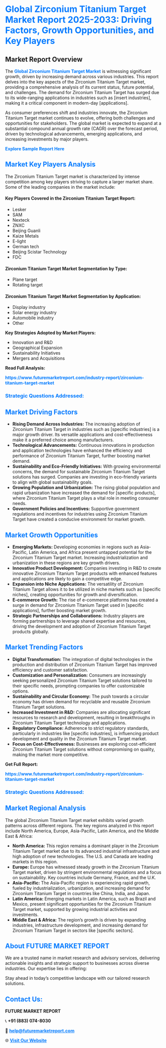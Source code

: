 <h1 style="color: #007BFF;">Global Zirconium Titanium Target Market Report 2025-2033: Driving Factors, Growth Opportunities, and Key Players</h1>

<section id="overview">
<h2>Market Report Overview</h2>
<p>The <a href="https://www.futuremarketreport.com/industry-report/zirconium-titanium-target-market" style="color: #007BFF; text-decoration: none;"><strong>Global Zirconium Titanium Target Market</strong></a> is witnessing significant growth, driven by increasing demand across various industries. This report delves into the key aspects of the Zirconium Titanium Target market, providing a comprehensive analysis of its current status, future potential, and challenges. The demand for Zirconium Titanium Target has surged due to its wide-ranging applications in industries such as [insert industries], making it a critical component in modern-day [applications].</p>
<p>As consumer preferences shift and industries innovate, the Zirconium Titanium Target market continues to evolve, offering both challenges and opportunities for stakeholders. The global market is expected to expand at a substantial compound annual growth rate (CAGR) over the forecast period, driven by technological advancements, emerging applications, and increasing investments by major players.</p>
</section>

<section id="overview">
<p><a href="https://www.futuremarketreport.com/request-sample/reportId=90754" style="color: #007BFF; text-decoration: none;"><strong>Explore Sample Report Here</strong></a></p>
</section>

<section id="key-players">
<h2 style="color: #007BFF;">Market Key Players Analysis</h2>
<p>The Zirconium Titanium Target market is characterized by intense competition among key players striving to capture a larger market share. Some of the leading companies in the market include:</p>
<h4>Key Players Covered in the Zirconium Titanium Target Report:</h4>
<ul><li>Lesker</li><li>SAM</li><li>Nexteck</li><li>ZNXC</li><li>Beijing Guanli</li><li>Kaize Metals</li><li>E-light</li><li>German tech</li><li>Beijing Scistar Technology</li><li>FDC</li></ul>
<h4>Zirconium Titanium Target Market Segmentation by Type:</h4>
<ul><li>Plane target</li><li>Rotating target</li></ul>

<h4>Zirconium Titanium Target Market Segmentation by Application:</h4>
<ul><li>Display industry</li><li>Solar energy industry</li><li>Automobile industry</li><li>Other</li></ul>
<p><strong>Key Strategies Adopted by Market Players:</strong></p>
<ul>
<li>Innovation and R&D</li>
<li>Geographical Expansion</li>
<li>Sustainability Initiatives</li>
<li>Mergers and Acquisitions</li>
</ul>
</section>

<section>
<p><strong>Read Full Analysis: </strong></p><a href="https://www.futuremarketreport.com/industry-report/zirconium-titanium-target-market" style="color: #007BFF; text-decoration: none;"><strong>https://www.futuremarketreport.com/industry-report/zirconium-titanium-target-market</strong></a>
<h3 style="color: #007BFF;">Strategic Questions Addressed:</h3>
</section>

<section id="driving-factors">
<h2 style="color: #007BFF;">Market Driving Factors</h2>
<ul>
<li><strong>Rising Demand Across Industries:</strong> The increasing adoption of Zirconium Titanium Target in industries such as [specific industries] is a major growth driver. Its versatile applications and cost-effectiveness make it a preferred choice among manufacturers.</li>
<li><strong>Technological Advancements:</strong> Continuous innovations in production and application technologies have enhanced the efficiency and performance of Zirconium Titanium Target, further boosting market demand.</li>
<li><strong>Sustainability and Eco-Friendly Initiatives:</strong> With growing environmental concerns, the demand for sustainable Zirconium Titanium Target solutions has surged. Companies are investing in eco-friendly variants to align with global sustainability goals.</li>
<li><strong>Growing Population and Urbanization:</strong> The rising global population and rapid urbanization have increased the demand for [specific products], where Zirconium Titanium Target plays a vital role in meeting consumer needs.</li>
<li><strong>Government Policies and Incentives:</strong> Supportive government regulations and incentives for industries using Zirconium Titanium Target have created a conducive environment for market growth.</li>
</ul>
</section>

<section id="growth-opportunities">
<h2 style="color: #007BFF;">Market Growth Opportunities</h2>
<ul>
<li><strong>Emerging Markets:</strong> Developing economies in regions such as Asia-Pacific, Latin America, and Africa present untapped potential for the Zirconium Titanium Target market. Increasing industrialization and urbanization in these regions are key growth drivers.</li>
<li><strong>Innovative Product Development:</strong> Companies investing in R&D to create innovative Zirconium Titanium Target products with enhanced features and applications are likely to gain a competitive edge.</li>
<li><strong>Expansion into Niche Applications:</strong> The versatility of Zirconium Titanium Target allows it to be utilized in niche markets such as [specific niches], creating opportunities for growth and diversification.</li>
<li><strong>E-commerce Growth:</strong> The rise of e-commerce platforms has created a surge in demand for Zirconium Titanium Target used in [specific applications], further boosting market growth.</li>
<li><strong>Strategic Partnerships and Collaborations:</strong> Industry players are forming partnerships to leverage shared expertise and resources, driving the development and adoption of Zirconium Titanium Target products globally.</li>
</ul>
</section>

<section id="trending-factors">
<h2 style="color: #007BFF;">Market Trending Factors</h2>
<ul>
<li><strong>Digital Transformation:</strong> The integration of digital technologies in the production and distribution of Zirconium Titanium Target has improved efficiency and customer satisfaction.</li>
<li><strong>Customization and Personalization:</strong> Consumers are increasingly seeking personalized Zirconium Titanium Target solutions tailored to their specific needs, prompting companies to offer customizable options.</li>
<li><strong>Sustainability and Circular Economy:</strong> The push towards a circular economy has driven demand for recyclable and reusable Zirconium Titanium Target solutions.</li>
<li><strong>Increased Investment in R&D:</strong> Companies are allocating significant resources to research and development, resulting in breakthroughs in Zirconium Titanium Target technology and applications.</li>
<li><strong>Regulatory Compliance:</strong> Adherence to strict regulatory standards, particularly in industries like [specific industries], is influencing product development and quality in the Zirconium Titanium Target market.</li>
<li><strong>Focus on Cost-Effectiveness:</strong> Businesses are exploring cost-efficient Zirconium Titanium Target solutions without compromising on quality, making the market more competitive.</li>
</ul>
</section>

<section>
<p><strong>Get Full Report: </strong></p><a href="https://www.futuremarketreport.com/industry-report/zirconium-titanium-target-market" style="color: #007BFF; text-decoration: none;"><strong>https://www.futuremarketreport.com/industry-report/zirconium-titanium-target-market</strong></a>
<h3 style="color: #007BFF;">Strategic Questions Addressed:</h3>
</section>


<section id="regional-analysis">
<h2 style="color: #007BFF;">Market Regional Analysis</h2>
<p>The global Zirconium Titanium Target market exhibits varied growth patterns across different regions. The key regions analyzed in this report include North America, Europe, Asia-Pacific, Latin America, and the Middle East & Africa:</p>
<ul>
<li><strong>North America:</strong> This region remains a dominant player in the Zirconium Titanium Target market due to its advanced industrial infrastructure and high adoption of new technologies. The U.S. and Canada are leading markets in this region.</li>
<li><strong>Europe:</strong> Europe has witnessed steady growth in the Zirconium Titanium Target market, driven by stringent environmental regulations and a focus on sustainability. Key countries include Germany, France, and the U.K.</li>
<li><strong>Asia-Pacific:</strong> The Asia-Pacific region is experiencing rapid growth, fueled by industrialization, urbanization, and increasing demand for Zirconium Titanium Target in countries like China, India, and Japan.</li>
<li><strong>Latin America:</strong> Emerging markets in Latin America, such as Brazil and Mexico, present significant opportunities for the Zirconium Titanium Target market, supported by growing industrial activities and investments.</li>
<li><strong>Middle East & Africa:</strong> The region’s growth is driven by expanding industries, infrastructure development, and increasing demand for Zirconium Titanium Target in sectors like [specific sectors].</li>
</ul>
</section>

<footer>
<h2 style="color: #007BFF;">About FUTURE MARKET REPORT</h2>
<p>We are a trusted name in market research and advisory services, delivering actionable insights and strategic support to businesses across diverse industries. Our expertise lies in offering:</p>

<p>Stay ahead in today’s competitive landscape with our tailored research solutions.</p>

<h2 style="color: #007BFF;">Contact Us:</h2>
<p><strong>FUTURE MARKET REPORT</strong></p>
<p>📞 <strong>+91 (883) 074-8030</strong></p>
<p>📧 <strong><a href="mailto:help@futuremarketreport.com" style="color: #007BFF;">help@futuremarketreport.com</a></strong></p>
<p>🌐 <strong><a href="https://www.futuremarketreport.com/" style="color: #007BFF;">Visit Our Website</a></strong></p>
</footer>